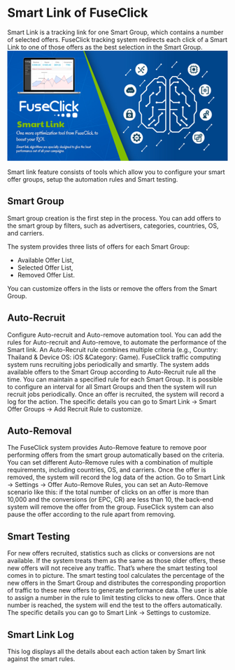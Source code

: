 # Smart Link of FuseClick

Smart Link is a tracking link for one Smart Group, which contains a number of selected offers. 
FuseClick tracking system redirects each click of a Smart Link to one of those offers as the best selection in the Smart Group. 
![SmartLink](../image/SmartLink.jpg)

Smart link feature consists of tools which allow you to configure your smart offer groups, setup the automation rules and Smart testing.

## Smart Group

Smart group creation is the first step in the process. 
You can add offers to the smart group by filters, such as advertisers, categories, countries, OS, and carriers.

The system provides three lists of offers for each Smart Group: 
* Available Offer List, 
* Selected Offer List, 
* Removed Offer List. 

You can customize offers in the lists or remove the offers from the Smart Group.

## Auto-Recruit
Configure Auto-recruit and Auto-remove automation tool.
You can add the rules for Auto-recruit and Auto-remove, to automate the performance of the Smart link.
An Auto-Recruit rule combines multiple criteria (e.g., Country: Thailand & Device OS: iOS &Category: Game). 
FuseClick traffic computing system runs recruiting jobs periodically and smartly. 
The system adds available offers to the Smart Group according to Auto-Recruit rule all the time.
You can maintain a specified rule for each Smart Group. 
It is possible to configure an interval for all Smart Groups and then the system will run recruit jobs periodically. 
Once an offer is recruited, the system will record a log for the action. 
The specific details you can go to Smart Link -> Smart Offer Groups -> Add Recruit Rule to customize.

## Auto-Removal
The FuseClick system provides Auto-Remove feature to remove poor performing offers from the smart group automatically based on the criteria. 
You can set different Auto-Remove rules with a combination of multiple requirements, including countries, OS, and carriers. 
Once the offer is removed, the system will record the log data of the action. 
Go to Smart Link -> Settings -> Offer Auto-Remove Rules, you can set an Auto-Remove scenario like this: 
if the total number of clicks on an offer is more than 10,000 and the conversions (or EPC, CR) are less than 10, the back-end system will remove the offer from the group. 
FuseClick system can also pause the offer according to the rule apart from removing.

## Smart Testing
For new offers recruited, statistics such as clicks or conversions are not available. 
If the system treats them as the same as those older offers, these new offers will not receive any traffic. That’s where the smart testing tool comes in to picture. 
The smart testing tool calculates the percentage of the new offers in the Smart Group and distributes the corresponding proportion of traffic to these new offers to generate performance data. 
The user is able to assign a number in the rule to limit testing clicks to new offers. Once that number is reached, the system will end the test to the offers automatically. 
The specific details you can go to Smart Link -> Settings to customize.

## Smart Link Log
This log displays all the details about each action taken by Smart link against the smart rules.
